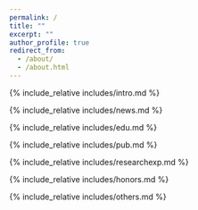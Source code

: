 ```yaml
---
permalink: /
title: ""
excerpt: ""
author_profile: true
redirect_from: 
  - /about/
  - /about.html
---
```


<span class='anchor' id='about-me'></span>
{% include_relative includes/intro.md %}

{% include_relative includes/news.md %}

{% include_relative includes/edu.md %}

{% include_relative includes/pub.md %}

{% include_relative includes/researchexp.md %}

{% include_relative includes/honors.md %}

{% include_relative includes/others.md %}